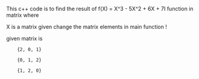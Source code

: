 This c++ code is to find the result of f(X) = X^3 - 5X^2 + 6X + 7I function in matrix where

X is a matrix given 
change the matrix elements in main function !


given matrix is 

        {2, 0, 1}
        
        {0, 1, 2}
        
        {1, 2, 0}
